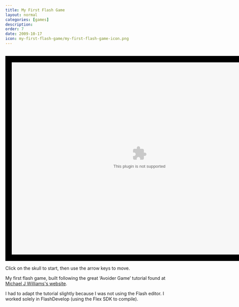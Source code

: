 ```yaml
---
title: My First Flash Game
layout: normal
categories: [games]
description: 
order: 7
date: 2009-10-17
icon: my-first-flash-game/my-first-flash-game-icon.png
---
```


<object height="600" width="800"><br>
<embed src="avoidergamefromtutorial.swf" height="600" width="800" style="border: 20px solid black;"></object>

Click on the skull to start, then use the arrow keys to move.

My first flash game, built following the great ‘Avoider Game’ tutorial found at <a href="http://gamedev.michaeljameswilliams.com/2008/09/17/avoider-game-tutorial-1/">Michael J Williams's website</a>.

I had to adapt the tutorial slightly because I was not using the 
Flash editor. I worked solely in FlashDevelop (using the Flex SDK to 
compile).